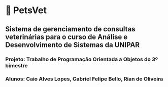 # 🐶 PetsVet

## Sistema de gerenciamento de consultas veterinárias para o curso de Análise e Desenvolvimento de Sistemas da UNIPAR

### Projeto: Trabalho de Programação Orientada a Objetos do 3º bimestre

### Alunos: Caio Alves Lopes, Gabriel Felipe Bello, Rian de Oliveira
